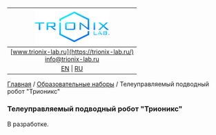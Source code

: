 
| ![logo](/logo_nav.png) |
| :---: |
| [www.trionix-lab.ru](https://trionix-lab.ru/) <br/> [info@trionix-lab.ru](mailto:info@trionix-lab.ru) |
| [EN](/README.md) \| [RU](/README_RU.md) |

[Главная](/README_RU.md) / [Образовательные наборы](/documentation/RU/projects/kids_RU.md) / Телеуправляемый подводный робот "Трионикс"

### Телеуправляемый подводный робот "Трионикс"
В разработке.